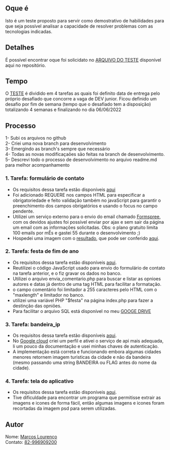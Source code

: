 ## Oque é 
Isto é um teste proposto para servir como demostrativo de habilidades para que seja possível analisar a capacidade de resolver problemas com as tecnologias indicadas.

## Detalhes
É possível encontrar oque foi solicidato no [ARQUIVO DO TESTE](https://github.com/skymarkos7/teste_junor_php/blob/master/LEIA-ME.pdf) disponível aqui no repositório.


## Tempo
O [TESTE](https://github.com/skymarkos7/teste_junor_php/blob/master/LEIA-ME.pdf) é dividido em 4 tarefas as quais foi definito data de entrega pelo próprio desafiado que concorre a vaga de DEV junior. Ficou definido um desafio por fim de semana (tempo que o desafiado tem a disposição) totalizando 4 semanas e finalizando no dia 06/06/2022

## Processo
1- Subi os arquivos no github  
2- Criei uma nova branch para desenvolvimento  
3- Emergindo as branch's sempre que necessário  
4- Todas as novas modificaçaões são feitas na branch de desenvolvimento.
5- Descrevi todo o processo de desenvolvimento no arquivo readme.md para melhor acompanhamento

### 1. Tarefa: formulário de contato  
- Os requisitos  dessa tarefa estão disponíveis [aqui](https://github.com/skymarkos7/teste_junor_php/blob/master/LEIA-ME.pdf)
- Foi adicionado REQUERE nos campos HTML para especificar a obrigatoriedade e feito validação também no javaScript para garantir o preenchimento dos campos obrigatórios e usando o focus no campo pendente.
- Utilizei um serviço externo para o envio do email chamado [
Formspree](https://formspree.io/), com os devidos ajustes foi possível enviar por ajax e sem sair da página um email com as informações solicitadas. Obs: o plano gratuito limita 100 emails por mÊs e gastei 55 durante o desenvolvimento ;)
- Hospedei uma imagem com o [resultado](https://estoque.lourencoautopecas.com.br/Capturar.PNG), que pode ser conferido [aqui](https://estoque.lourencoautopecas.com.br/Capturar.PNG).

### 2. Tarefa: festa de fim de ano  
- Os requisitos  dessa tarefa estão disponíveis [aqui](https://github.com/skymarkos7/teste_junor_php/blob/master/LEIA-ME.pdf).
- Reutilizei o código JavaScript usado para envio do formulário de contato na tarefa anterior, e o fiz gravar os dados no banco.
- Utilizei o arquivo envia_comentario.php para buscar e listar as opnioes autores e datas já dentro de uma tag HTML para facilitar a formatação.
- o campo comentário foi limitador a 255 caracteres pelo HTML com o "maxlength" e limitador no banco.
- utilizei uma variável PHP "$festa" na página index.php para fazer a destinção das opniões.
- Para facilitar o arquivo SQL está disponível no meu [GOOGE DRIVE](https://drive.google.com/file/d/1UzH60zAq9agShJIl-CfHNvTlcjjhukOT/view?usp=sharing)

### 3. Tarefa: bandeira_ip
- Os requisitos  dessa tarefa estão disponíveis [aqui](https://github.com/skymarkos7/teste_junor_php/blob/master/LEIA-ME.pdf).
- No [Google cloud](https://cloud.google.com/) criei um perfil e ativei o serviço de api mais adequada, li um pouco da documentação e usei minhas chaves de autenticação.
- A implementação está correta e funcionando embora algumas cidades menores retornem imagem turisticas da cidade e não da bandeira (mesmo passando uma string BANDEIRA ou FLAG antes do nome da cidade). 

### 4. Tarefa: tela do aplicativo
- Os requisitos  dessa tarefa estão disponíveis [aqui](https://github.com/skymarkos7/teste_junor_php/blob/master/LEIA-ME.pdf).
- Tive dificuldade para encontrar um programa que permitisse extrair as imagens e icones de forma fácil, então algumas imagens e icones foram recortadas da imagem psd para serem utilizadas.


## Autor
Nome: [Marcos Lourenço](https://www.linkedin.com/in/skymarkos7/)    
Contato: [82-996909200](https://api.whatsapp.com/send?phone=5582996909200&text=oi%20Marcos%20te%20achei%20pelo%20git%20hub%20no%20projeto%20PHP%20junior)

